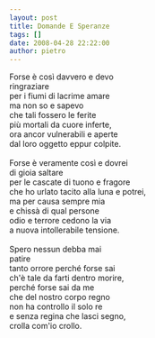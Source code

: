```yaml
---
layout: post
title: Domande E Speranze
tags: []
date: 2008-04-28 22:22:00
author: pietro
---
```

Forse è così davvero e devo<br/>ringraziare<br/>per i fiumi di lacrime amare<br/>ma non so e sapevo<br/>che tali fossero le ferite<br/>più mortali da cuore inferte,<br/>ora ancor vulnerabili e aperte<br/>dal loro oggetto eppur colpite.<br/><br/>Forse è veramente così e dovrei<br/>di gioia saltare<br/>per le cascate di tuono e fragore<br/>che ho urlato tacito alla luna e potrei,<br/>ma per causa sempre mia<br/>e chissà di qual persone<br/>odio e terrore cedono la via<br/>a nuova intollerabile tensione.<br/><br/>Spero nessun debba mai<br/>patire<br/>tanto orrore perché forse sai<br/>ch'è tale da farti dentro morire,<br/>perché forse sai da me<br/>che del nostro corpo regno<br/>non ha controllo il solo re<br/>e senza regina che lasci segno,<br/>crolla com'io crollo.
